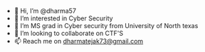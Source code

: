 - 👋 Hi, I’m @dharma57
- 👀 I’m interested in Cyber Security
- 🌱 I’m MS grad in Cyber security from University of North texas
- 💞️ I’m looking to collaborate on CTF'S
- 📫 Reach me on dharmatejak73@gmail.com

<!---
dharma57/dharma57 is a ✨ special ✨ repository because its `README.md` (this file) appears on your GitHub profile.
You can click the Preview link to take a look at your changes.
--->
